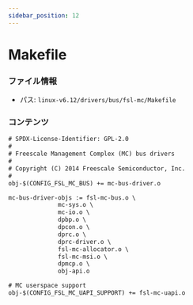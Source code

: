 ```yaml
---
sidebar_position: 12
---
```

# Makefile

### ファイル情報

- パス: `linux-v6.12/drivers/bus/fsl-mc/Makefile`

### コンテンツ

```txt
# SPDX-License-Identifier: GPL-2.0
#
# Freescale Management Complex (MC) bus drivers
#
# Copyright (C) 2014 Freescale Semiconductor, Inc.
#
obj-$(CONFIG_FSL_MC_BUS) += mc-bus-driver.o

mc-bus-driver-objs := fsl-mc-bus.o \
		      mc-sys.o \
		      mc-io.o \
		      dpbp.o \
		      dpcon.o \
		      dprc.o \
		      dprc-driver.o \
		      fsl-mc-allocator.o \
		      fsl-mc-msi.o \
		      dpmcp.o \
		      obj-api.o

# MC userspace support
obj-$(CONFIG_FSL_MC_UAPI_SUPPORT) += fsl-mc-uapi.o

```
